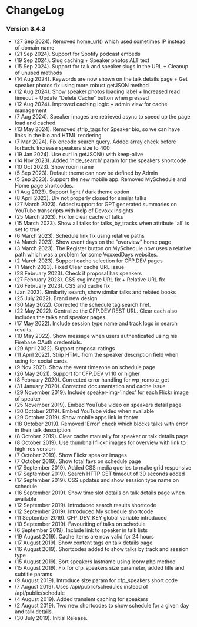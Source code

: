 # ChangeLog

### Version 3.4.3

- (27 Sep 2024). Removed home_url() which used sometimes IP instead of domain name
- (21 Sep 2024). Support for Spotify podcast embeds
- (19 Sep 2024). Slug caching + Speaker photos ALT text
- (15 Sep 2024). Support for talk and speaker slugs in the URL + Cleanup of unused methods
- (14 Aug 2024). Keywords are now shown on the talk details page + Get speaker photos fix using more robust getJSON method
- (12 Aug 2024). Show speaker photos loading label + Increased read timeout + Update "Delete Cache" button when pressed 
- (12 Aug 2024). Improved caching logic + admin view for cache management
- (7 Aug 2024). Speaker images are retrieved async to speed up the page load and cached.
- (13 May 2024). Removed strip_tags for Speaker bio, so we can have links in the bio and HTML rendering
- (7 Mar 2024). Fix encode search query. Added array check before forEach.  Increase speakers size to 400
- (19 Jan 2024). Use curl in getJSON() with keep-alive
- (14 Nov 2023). Added 'hide_search' param for the speakers shortcode
- (10 Oct 2023). Show room name
- (5 Sep 2023). Default theme can now be defined by Admin
- (5 Sep 2023). Support the new mobile app. Removed MySchedule and Home page shortcodes.
- (1 Aug 2023). Support light / dark theme option
- (8 April 2023). Div not properly closed for similar talks
- (27 March 2023). Added support for GPT generated summaries on YouTube transcripts with help of Devoxx Insights
- (25 March 2023). Fix for clear cache of talks
- (15 March 2023). Show all talks for talks_by_tracks when attribute 'all' is set to true
- (6 March 2023). Schedule link fix using relative paths
- (4 March 2023). Show event days on the "overview" home page
- (3 March 2023). The Register button on MySchedule now uses a relative path which was a problem for some VoxxedDays websites.
- (2 March 2023). Support cache selection for CFP.DEV pages
- (1 March 2023). Fixed Clear cache URL issue
- (28 February 2023). Check if proposal has speakers
- (27 February 2023). CSS svg image URL fix + Relative URL fix
- (26 February 2023). CSS and cache fix
- (Jan 2023). Similarity search, show similar talks and related books
- (25 July 2022). Brand new design
- (30 May 2022). Corrected the schedule tag search href.
- (22 May 2022). Centralize the CFP.DEV REST URL. Clear cach also includes the talks and speaker pages.
- (17 May 2022). Include session type name and track logo in search results.
- (10 May 2022). Show message when users authenticated using his Firebase OAuth credentials.
- (29 April 2022). Support proposal ratings
- (11 April 2022). Strip HTML from the speaker description field when using for social cards.
- (9 Nov 2021). Show the event timezone on schedule page
- (26 May 2021). Support for CFP.DEV v1.10 or higher
- (8 February 2020). Corrected error handling for wp_remote_get
- (31 January 2020). Corrected documentation and cache issue
- (29 November 2019). Include speaker-img-'index' for each Flickr image of speaker
- (25 November 2019). Embed YouTube video on speakers detail page
- (30 October 2019). Embed YouTube video when available
- (29 October 2019). Show mobile apps link in footer
- (18 October 2019). Removed 'Error' check which blocks talks with error in their talk description
- (8 October 2019). Clear cache manually for speaker or talk details page
- (8 October 2019). Use thumbnail flickr images for overview with link to high-res version
- (7 October 2019). Show Flickr speaker images
- (7 October 2019). Show total favs on schedule page
- (17 September 2019). Added CSS media queries to make grid responsive
- (17 September 2019). Search HTTP GET timeout of 30 seconds added
- (17 September 2019). CSS updates and show session type name on schedule
- (16 September 2019). Show time slot details on talk details page when available
- (12 September 2019). Introduced search results shortcode
- (12 September 2019). Introduced My schedule shortcode
- (11 September 2019). CFP_DEV_KEY global variable introduced
- (10 September 2019). Favouriting of talks on schedule
- (6 September 2019). Include link to speaker in talk lists
- (19 August 2019). Cache items are now valid for 24 hours
- (17 August 2019). Show content tags on talk details page
- (16 August 2019). Shortcodes added to show talks by track and session type
- (15 August 2019). Sort speakers lastname using iconv php method
- (15 August 2019). Fix for cfp_speakers size parameter, added title and subtitle params
- (9 August 2019). Introduce size param for cfp_speakers short code
- (7 August 2019). Uses /api/public/schedules instead of /api/public/schedule
- (4 August 2019). Added transient caching for speakers
- (2 August 2019). Two new shortcodes to show schedule for a given day and talk details.
- (30 July 2019). Initial Release.
